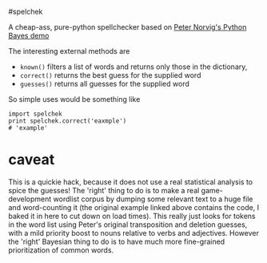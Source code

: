 #spelchek

A cheap-ass, pure-python spellchecker based on [Peter Norvig's Python Bayes demo](http://norvig.com/spell-correct.html)

The interesting external methods are

   * `known()` filters a list of words and returns only those in the dictionary,
   * `correct()` returns the best guess for the supplied word
   * `guesses()` returns all guesses for the supplied word

So simple uses would be something like


    import spelchek
    print spelchek.correct('eaxmple')
    # 'example'
  
   
# caveat
This is a quickie hack, because it does not use a real statistical analysis to spice the guesses! The 'right' thing to do is to make a real game-development wordlist corpus by dumping some relevant text to a huge file and word-counting it (the original example linked above contains the code, I baked it in here to cut down on load times).  This really just looks for tokens in the word list using Peter's original transposition and deletion guesses, with a mild priority boost to nouns relative to verbs and adjectives. However the 'right' Bayesian thing to do is to have much more fine-grained prioritization of common words.
